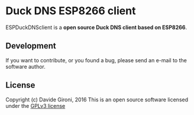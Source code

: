 # Duck DNS ESP8266 client


ESPDuckDNSclient is a **open source Duck DNS client based on ESP8266**.


## Development

If you want to contribute, or you found a bug, please send an e-mail to the software author.


## License

Copyright (c) Davide Gironi, 2016
This is an open source software licensed under the [GPLv3 license](http://opensource.org/licenses/GPL-3.0)